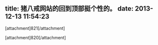 title: 猪八戒网站的回到顶部挺个性的。
date: 2013-12-13 11:54:23
---

<p>
	[attachment]821[/attachment]
</p>
<p>
	[attachment]820[/attachment]
</p>
